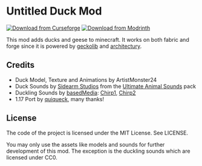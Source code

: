 Untitled Duck Mod
=================

[![Download from Curseforge](http://cf.way2muchnoise.eu/title/untitled-duck-mode.svg?badge_style=flat)](https://www.curseforge.com/minecraft/mc-mods/untitled-duck-mod)
[![Download from Modrinth](https://img.shields.io/badge/Download-Modrinth-1bd96a?style=flat-square)](https://modrinth.com/mod/untitled-duck-mod)

This mod adds ducks and geese to minecraft.
It works on both fabric and forge since it is powered by [geckolib] and [architectury].

Credits
-------

- Duck Model, Texture and Animations by ArtistMonster24
- Duck Sounds by [Sidearm Studios] from the [Ultimate Animal Sounds] pack
- Duckling Sounds by [basedMedia]: [Chirp1], [Chirp2]
- 1.17 Port by [quiqueck], many thanks!

License
-------

The code of the project is licensed under the MIT License. See LICENSE.

You may only use the assets like models and sounds for further development of this mod.
The exception is the duckling sounds which are licensed under CC0.

[basedMedia]: https://freesound.org/people/basedMedia/
[geckolib]: https://geckolib.com
[architectury]: https://github.com/architectury/architectury-plugin
[Sidearm Studios]: https://sidearmstudios.com
[Ultimate Animal Sounds]: https://assetstore.unity.com/packages/audio/sound-fx/animals/ultimate-animal-sounds-173490
[Chirp1]: https://freesound.org/people/basedMedia/sounds/548099/
[Chirp2]: https://freesound.org/people/basedMedia/sounds/548096/
[quiqueck]: https://github.com/quiqueck
